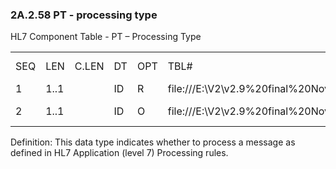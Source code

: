 ### 2A.2.58 PT - processing type

HL7 Component Table - PT – Processing Type

|     |     |     |     |     |     |     |     |     |
| --- | --- | --- | --- | --- | --- | --- | --- | --- |
| SEQ | LEN | C.LEN | DT | OPT | TBL# | COMPONENT NAME | COMMENTS | SEC.REF. |
| 1 | 1..1 |  | ID | R | file:///E:\V2\v2.9%20final%20Nov%20from%20Frank\V29_CH02C_Tables.docx#HL70103[0103] | Processing ID |  | 2A.2.35 |
| 2 | 1..1 |  | ID | O | file:///E:\V2\v2.9%20final%20Nov%20from%20Frank\V29_CH02C_Tables.docx#HL70207[0207] | Processing Mode |  | 2A.2.35 |

Definition: This data type indicates whether to process a message as defined in HL7 Application (level 7) Processing rules.
